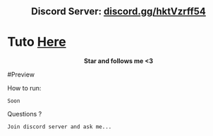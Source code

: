<h2 align="center">Discord Server: <a href="https://discord.gg/hktVzrff54">discord.gg/hktVzrff54</a></h2>




<h1>Tuto <a href="https://discord.gg/hktVzrff54">Here</a></h1>

<p align="center">
<strong>Star and follows me <3</strong>

#Preview

</p



How to run:
```
Soon
```

Questions ?
```
Join discord server and ask me...
```
